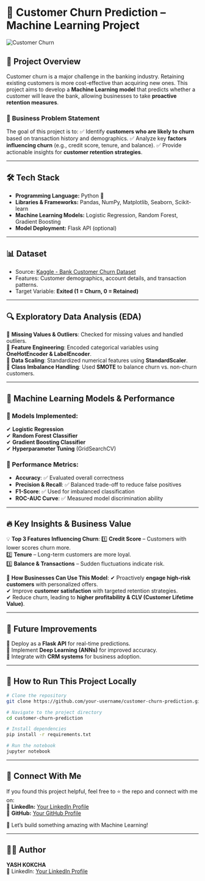 # 🚀 Customer Churn Prediction – Machine Learning Project

![Customer Churn](https://img.freepik.com/free-vector/customer-retention-concept-illustration_114360-7465.jpg)

## 📌 Project Overview
Customer churn is a major challenge in the banking industry. Retaining existing customers is more cost-effective than acquiring new ones. This project aims to develop a **Machine Learning model** that predicts whether a customer will leave the bank, allowing businesses to take **proactive retention measures**.

### 🎯 **Business Problem Statement**
The goal of this project is to:
✅ Identify **customers who are likely to churn** based on transaction history and demographics.
✅ Analyze key **factors influencing churn** (e.g., credit score, tenure, and balance).
✅ Provide actionable insights for **customer retention strategies**.

---

## 🛠️ Tech Stack
- **Programming Language:** Python 🐍  
- **Libraries & Frameworks:** Pandas, NumPy, Matplotlib, Seaborn, Scikit-learn  
- **Machine Learning Models:** Logistic Regression, Random Forest, Gradient Boosting  
- **Model Deployment:** Flask API (optional)  

---

## 📊 **Dataset**
- Source: [Kaggle - Bank Customer Churn Dataset](https://www.kaggle.com/datasets/shantanudhakadd/bank-customer-churn-prediction)
- Features: Customer demographics, account details, and transaction patterns.
- Target Variable: **Exited (1 = Churn, 0 = Retained)**

---

## 🔍 **Exploratory Data Analysis (EDA)**
🔹 **Missing Values & Outliers**: Checked for missing values and handled outliers.  
🔹 **Feature Engineering**: Encoded categorical variables using **OneHotEncoder & LabelEncoder**.  
🔹 **Data Scaling**: Standardized numerical features using **StandardScaler**.  
🔹 **Class Imbalance Handling**: Used **SMOTE** to balance churn vs. non-churn customers.  

---

## 🤖 **Machine Learning Models & Performance**
### 📌 Models Implemented:
✔ **Logistic Regression**  
✔ **Random Forest Classifier**  
✔ **Gradient Boosting Classifier**  
✔ **Hyperparameter Tuning** (GridSearchCV)  

### 📌 Performance Metrics:
- **Accuracy**: ✅ Evaluated overall correctness  
- **Precision & Recall**: ✅ Balanced trade-off to reduce false positives  
- **F1-Score**: ✅ Used for imbalanced classification  
- **ROC-AUC Curve**: ✅ Measured model discrimination ability  

---

## 🔥 **Key Insights & Business Value**
💡 **Top 3 Features Influencing Churn**:
1️⃣ **Credit Score** – Customers with lower scores churn more.  
2️⃣ **Tenure** – Long-term customers are more loyal.  
3️⃣ **Balance & Transactions** – Sudden fluctuations indicate risk.  

🎯 **How Businesses Can Use This Model**:
✔ Proactively **engage high-risk customers** with personalized offers.  
✔ Improve **customer satisfaction** with targeted retention strategies.  
✔ Reduce churn, leading to **higher profitability & CLV (Customer Lifetime Value)**.  

---

## 🚀 **Future Improvements**
🔹 Deploy as a **Flask API** for real-time predictions.  
🔹 Implement **Deep Learning (ANNs)** for improved accuracy.  
🔹 Integrate with **CRM systems** for business adoption.  

---

## 🎯 **How to Run This Project Locally**
```bash
# Clone the repository
git clone https://github.com/your-username/customer-churn-prediction.git

# Navigate to the project directory
cd customer-churn-prediction

# Install dependencies
pip install -r requirements.txt

# Run the notebook
jupyter notebook
```

---

## 📌 **Connect With Me**
If you found this project helpful, feel free to ⭐ the repo and connect with me on:  
🔗 **LinkedIn:** [Your LinkedIn Profile](https://linkedin.com/in/yourprofile)  
🔗 **GitHub:** [Your GitHub Profile](https://github.com/your-username)  

🚀 Let’s build something amazing with Machine Learning!  

---

## 👨‍💻 **Author**
**YASH KOKCHA**   
🔗 LinkedIn: [Your LinkedIn Profile](https://www.linkedin.com/in/yashkokcha)  

